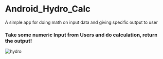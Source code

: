 # Android_Hydro_Calc
A simple app for doing math on input data and giving specific output to user


### Take some numeric  Input from Users and do calculation, return the output!






![hydro](https://user-images.githubusercontent.com/36227279/206782074-b3ddd30b-e565-4d09-bc82-fa18f6e150d8.gif)

